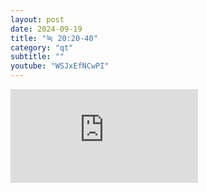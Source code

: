 ```yaml
---
layout: post
date: 2024-09-19
title: "눅 20:20-40"
category: "qt"
subtitle: ""
youtube: "WSJxEfNCwPI"
---
```


<div class="youtube margin-large">
    <iframe src="https://www.youtube.com/embed/WSJxEfNCwPI" title="YouTube video player" frameborder="0" allow="accelerometer; autoplay; clipboard-write; encrypted-media; gyroscope; picture-in-picture; web-share" allowfullscreen></iframe>
</div>

